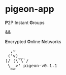 # pigeon-app

**P**2P 
**I**nstant 
**G**roups 

&&

**E**ncrypted 
**O**nline 
**N**etworks

<pre>
  ,~
 ('v)__
(/ (\`\`/
 \__>' pigeon-v0.1.1
  ^^
</pre>
